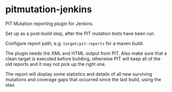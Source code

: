 pitmutation-jenkins
===================

PIT Mutation reporting plugin for Jenkins.

Set up as a post-build step, after the PIT mutation tests have been run.

Configure report path, e.g. `target/pit-reports` for a maven build.

The plugin needs the XML and HTML output from PIT. Also make sure 
that a clean target is executed before building, otherwise PIT will 
keep all of the old reports and it may not pick up the right one.

The report will display some statistics and details of all new surviving 
mutations and coverage gaps that occurred since the last build, using the stan
